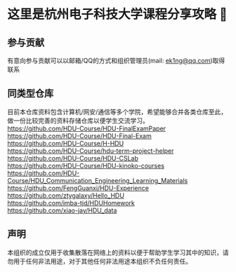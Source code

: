 # 这里是杭州电子科技大学课程分享攻略 👋

## 参与贡献

有意向参与贡献可以以邮箱/QQ的方式和组织管理员(mail: ek1ng@qq.com)取得联系

## 同类型仓库
目前本仓库资料包含计算机/网安/通信等多个学院，希望能够合并各类仓库至此，做一份比较完善的资料存储仓库以便学生交流学习。<br>
https://github.com/HDU-Course/HDU-FinalExamPaper<br>
https://github.com/HDU-Course/HDU-Final-Exam<br>
https://github.com/HDU-Course/H-HDU<br>
https://github.com/HDU-Course/hdu-term-project-helper<br>
https://github.com/HDU-Course/HDU-CSLab<br>
https://github.com/HDU-Course/HDU-kinoko-courses<br>
https://github.com/HDU-Course/HDU_Communication_Engineering_Learning_Materials<br>
https://github.com/FengGuanxi/HDU-Experience<br>
https://github.com/ztygalaxy/Hello_HDU<br>
https://github.com/imba-tjd/HDUHomework<br>
https://github.com/xiao-jay/HDU_data<br>

## 声明

本组织的成立仅用于收集散落在网络上的资料以便于帮助学生学习其中的知识，请勿用于任何非法用途，对于其他任何非法用途本组织不负任何责任。
